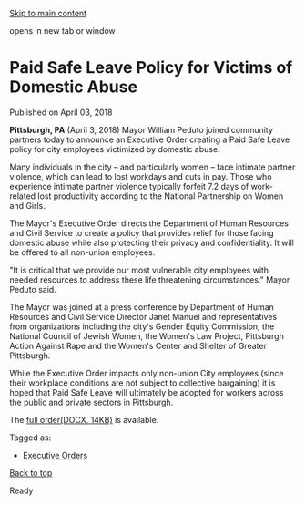[Skip to main content](https://www.pittsburghpa.gov/City-Government/Mayor/Executive-Orders/Mayor-William-Peduto-Issues-Executive-Order-on-Paid-Safe-Leave-Policy-for-Victims-of-Domestic-Abuse#main-content)

opens in new tab or window

# Paid Safe Leave Policy for Victims of Domestic Abuse

Published on April 03, 2018

**Pittsburgh, PA** (April 3, 2018) Mayor William Peduto joined community partners today to announce an Executive Order creating a Paid Safe Leave policy for city employees victimized by domestic abuse.

Many individuals in the city – and particularly women – face intimate partner violence, which can lead to lost workdays and cuts in pay. Those who experience intimate partner violence typically forfeit 7.2 days of work-related lost productivity according to the National Partnership on Women and Girls.

The Mayor's Executive Order directs the Department of Human Resources and Civil Service to create a policy that provides relief for those facing domestic abuse while also protecting their privacy and confidentiality. It will be offered to all non-union employees.

"It is critical that we provide our most vulnerable city employees with needed resources to address these life threatening circumstances," Mayor Peduto said.

The Mayor was joined at a press conference by Department of Human Resources and Civil Service Director Janet Manuel and representatives from organizations including the city's Gender Equity Commission, the National Council of Jewish Women, the Women's Law Project, Pittsburgh Action Against Rape and the Women's Center and Shelter of Greater Pittsburgh.

While the Executive Order impacts only non-union City employees (since their workplace conditions are not subject to collective bargaining) it is hoped that Paid Safe Leave will ultimately be adopted for workers across the public and private sectors in Pittsburgh.

The [full order(DOCX, 14KB)](https://www.pittsburghpa.gov/files/assets/city/v/1/mayor/documents/executive-orders/2197_04_3_18_paid_safe_leave_eo_1.docx) is available.

Tagged as:

- [Executive Orders](https://www.pittsburghpa.gov/News-articles?dlv_OC%20CL%20City%20News%20Listing=(dd_OC%20News%20Categories=Executive%20Orders))

[Back to top](https://www.pittsburghpa.gov/City-Government/Mayor/Executive-Orders/Mayor-William-Peduto-Issues-Executive-Order-on-Paid-Safe-Leave-Policy-for-Victims-of-Domestic-Abuse#body-top)

Ready

